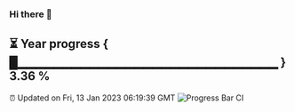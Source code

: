 ### Hi there 👋
⏳ Year progress { █▁▁▁▁▁▁▁▁▁▁▁▁▁▁▁▁▁▁▁▁▁▁▁▁▁▁▁▁▁ } 3.36 %
---
⏰ Updated on Fri, 13 Jan 2023 06:19:39 GMT
![Progress Bar CI](https://github.com/liununu/liununu/workflows/Progress%20Bar%20CI/badge.svg)
